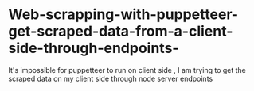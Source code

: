 # Web-scrapping-with-puppetteer-get-scraped-data-from-a-client-side-through-endpoints-
It's impossible for puppetteer to run on client side , I am trying to get the scraped data on my client side through node server endpoints
